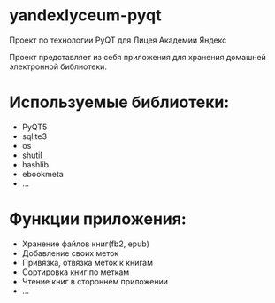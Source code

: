 # yandexlyceum-pyqt
Проект по технологии PyQT для Лицея Академии Яндекс

Проект представляет из себя приложения для хранения домашней электронной библиотеки.
# Используемые библиотеки:
- PyQT5
- sqlite3
- os
- shutil
- hashlib
- ebookmeta
- ...

# Функции приложения:
- Хранение файлов книг(fb2, epub)
- Добавление своих меток
- Привязка, отвязка меток к книгам
- Сортировка книг по меткам
- Чтение книг в стороннем приложении
- ...
